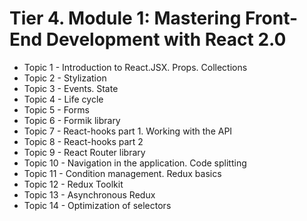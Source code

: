# Tier 4. Module 1: Mastering Front-End Development with React 2.0

* Topic 1 - Introduction to React.JSX. Props. Collections
* Topic 2 - Stylization
* Topic 3 - Events. State
* Topic 4 - Life cycle
* Topic 5 - Forms
* Topic 6 - Formik library
* Topic 7 - React-hooks part 1. Working with the API
* Topic 8 - React-hooks part 2
* Topic 9 - React Router library
* Topic 10 - Navigation in the application. Code splitting
* Topic 11 - Condition management. Redux basics
* Topic 12 - Redux Toolkit
* Topic 13 - Asynchronous Redux
* Topic 14 - Optimization of selectors
